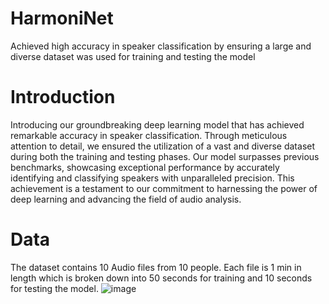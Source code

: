 # HarmoniNet
Achieved high accuracy in speaker classification by ensuring a large and diverse dataset was used for training and testing the model

# Introduction
Introducing our groundbreaking deep learning model that has achieved remarkable accuracy in speaker classification. Through meticulous attention to detail, we ensured the utilization of a vast and diverse dataset during both the training and testing phases. Our model surpasses previous benchmarks, showcasing exceptional performance by accurately identifying and classifying speakers with unparalleled precision. This achievement is a testament to our commitment to harnessing the power of deep learning and advancing the field of audio analysis.

# Data
The dataset contains 10 Audio files from 10 people. Each file is 1 min in length which is broken down into 50 seconds for training and 10 seconds for testing the model.
![image](https://github.com/AwesomeAA-01/HarmoniNet/assets/80022104/cdc3aea9-da6a-4d43-92c3-8b3371d5d497)

